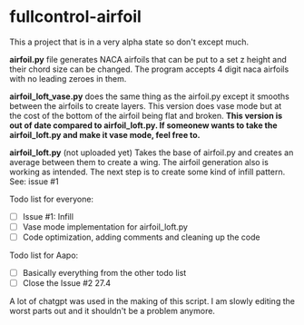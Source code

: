 # fullcontrol-airfoil
This a project that is in a very alpha state so don't except much.

**airfoil.py** file generates NACA airfoils that can be put to a set z height and their chord size can be changed. The program accepts 4 digit naca airfoils with no leading zeroes in them.

**airfoil_loft_vase.py** does the same thing as the airfoil.py except it smooths between the airfoils to create layers. This version does vase mode but at the cost of the bottom of the airfoil being flat and broken. **This version is out of date compared to airfoil_loft.py. If someonew wants to take the airfoil_loft.py and make it vase mode, feel free to.**

**airfoil_loft.py** (not uploaded yet) Takes the base of airfoil.py and creates an average between them to create a wing. The airfoil generation also is working as intended. The next step is to create some kind of infill pattern. See: issue #1

Todo list for everyone:
- [ ] Issue #1: Infill
- [ ] Vase mode implementation for airfoil_loft.py
- [ ] Code optimization, adding comments and cleaning up the code

Todo list for Aapo:
- [ ] Basically everything from the other todo list
- [ ] Close the Issue #2 27.4

A lot of chatgpt was used in the making of this script. I am slowly editing the worst parts out and it shouldn't be a problem anymore.

